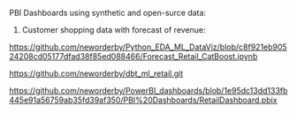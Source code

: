 PBI Dashboards using synthetic and open-surce data:

 1. Customer shopping data with forecast of revenue:

 https://github.com/neworderby/Python_EDA_ML_DataViz/blob/c8f921eb90524208cd05177dfad38f85ed088466/Forecast_Retail_CatBoost.ipynb

 https://github.com/neworderby/dbt_ml_retail.git

https://github.com/neworderby/PowerBI_dashboards/blob/1e95dc13dd133fb445e91a56759ab35fd39af350/PBI%20Dashboards/RetailDashboard.pbix